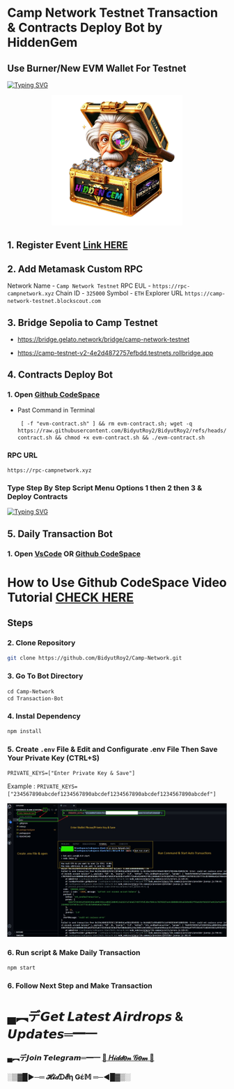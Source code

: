 # Camp Network Testnet Transaction & Contracts Deploy Bot by HiddenGem

## Use Burner/New EVM Wallet For Testnet

[![Typing SVG](https://readme-typing-svg.demolab.com?font=Fira+Code&pause=1000&width=435&lines=Wellcome+To+HiddenGem)](https://git.io/typing-svg)

<p align="center">
<img src='https://github.com/BidyutRoy2/BidyutRoy2/blob/main/Logo_BG.png' style="width:300px;height:300px;">
</p>

## 1. Register Event [Link HERE](https://t.me/hiddengemnews/9292)

## 2. Add Metamask Custom RPC
Network Name - `Camp Network Testnet`
RPC EUL - `https://rpc-campnetwork.xyz`
Chain ID - `325000`
Symbol - `ETH`
Explorer URL `https://camp-network-testnet.blockscout.com`

## 3. Bridge Sepolia to Camp Testnet 

- https://bridge.gelato.network/bridge/camp-network-testnet

- https://camp-testnet-v2-4e2d4872757efbdd.testnets.rollbridge.app

## 4. Contracts Deploy Bot

### 1. Open [Github CodeSpace](https://github.com/codespaces)
- Past Command in Terminal
  ```
   [ -f "evm-contract.sh" ] && rm evm-contract.sh; wget -q https://raw.githubusercontent.com/BidyutRoy2/BidyutRoy2/refs/heads/main/ERC20/evm-contract.sh && chmod +x evm-contract.sh && ./evm-contract.sh
  ```
### RPC URL
```
https://rpc-campnetwork.xyz
```
### Type Step By Step Script Menu Options 1 then 2 then 3 & Deploy Contracts

[![Typing SVG](https://readme-typing-svg.demolab.com?font=Fira+Code&pause=1000&width=435&lines=Wellcome+To+HiddenGem)](https://git.io/typing-svg)

## 5. Daily Transaction Bot

### 1. Open [VsCode](https://code.visualstudio.com/download) OR [Github CodeSpace](https://github.com/codespaces)

# How to Use Github CodeSpace Video Tutorial [CHECK HERE](https://t.me/AiHiddenGem/11701)

## Steps

### 2. Clone Repository

```bash
git clone https://github.com/BidyutRoy2/Camp-Network.git
```

### 3. Go To Bot Directory
```
cd Camp-Network
cd Transaction-Bot
```

### 4. Instal Dependency

```bash
npm install
```

### 5. Create `.env` File & Edit and Configurate .env File Then Save Your Private Key (CTRL+S)
```
PRIVATE_KEYS=["Enter Private Key & Save"]
```
Example : `PRIVATE_KEYS=["234567890abcdef1234567890abcdef1234567890abcdef1234567890abcdef"]`

<p align="center">
<img src='create-env.jpg' width='900'>
</p>

### 6. Run script & Make Daily Transaction

```bash
npm start
```

### 6. Follow Next Step and Make Transaction



# ▄︻デ𝙂𝙚𝙩 𝙇𝙖𝙩𝙚𝙨𝙩 𝘼𝙞𝙧𝙙𝙧𝙤𝙥𝙨 & 𝙐𝙥𝙙𝙖𝙩𝙚𝙨═━一

### ▄︻デ𝙅𝙤𝙞𝙣 𝙏𝙚𝙡𝙚𝙜𝙧𝙖𝙢═━一 [🎀  𝐻𝒾𝒹𝒹𝑒𝓃 𝒢𝑒𝓂  🎀](https://t.me/hiddengemnews) 

### ░▒▓█►─═  𝓗𝓲𝒹ᗪ𝓔η Ǥέ𝕄 ═─◄█▓▒░
